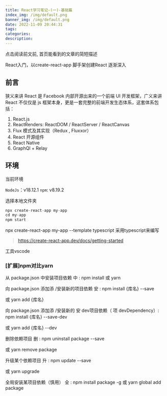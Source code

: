 ```yaml
---
title: React学习笔记-(一)-基础篇
index_img: /img/default.png
banner_img: /img/default.png
date: 2022-11-09 20:44:31
tags:
categories:
description:
---
```


点击阅读前文前, 首页能看到的文章的简短描述

React入门，以create-react-app 脚手架创建React 逐渐深入

<!-- more -->

## 前言

狭义来讲 React 是 Facebook 内部开源出来的一个前端 UI 开发框架，广义来讲 React 不仅仅是 js 框架本身，更是一套完整的前端开发生态体系，这套体系包括：

1. React.js
2. ReactRenders: ReactDOM / ReactServer / ReactCanvas
3. Flux 模式及其实现（Redux , Fluxxor）
4. React 开源组件
5. React Native
6. GraphQl + Relay

## 环境

当前环境

`NodeJs`：v18.12.1 `npm`: v8.19.2

选择本地文件夹

```js
npx create-react-app my-app
cd my-app
npm start
```

npx create-react-app my-app --template typescript 采用typescript来编写

> https://create-react-app.dev/docs/getting-started

工具vscode

### [扩展]npm对比yarn

从 package.json 中安装项目依赖 中 :
npm install
或
yarn

向 package.json 添加添 /安装新的项目依赖 安 :
npm install {库名} --save 

或
yarn add {库名}

向 package.json 添加添 /安装新的 安 dev项目依赖（ 项 devDependency）:
npm install {库名} --save-dev 

或
yarn add {库名} --dev

删除依赖项目 删 :
npm uninstall package --save 

或
yarn remove package

升级某个依赖项目 升 :
npm update --save 

或
yarn upgrade

全局安装某项目依赖（慎用） 全 :
npm install package -g
或
yarn global add package
